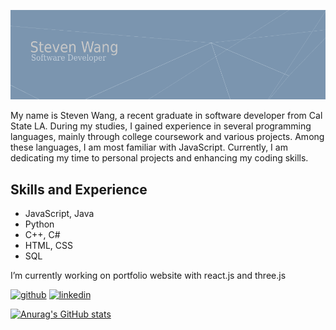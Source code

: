 ![Software Developer](https://github.com/Steven100695/Steven100695/blob/main/images/banner.png)

My name is Steven Wang, a recent graduate in software developer from Cal State LA. During my studies, I gained experience in several programming languages, mainly through college coursework and various projects. Among these languages, I am most familiar with JavaScript. Currently, I am dedicating my time to personal projects and enhancing my coding skills.

## Skills and Experience
* JavaScript, Java
* Python
* C++, C#
* HTML, CSS
* SQL

I’m currently working on portfolio website with react.js and three.js 

[<img src='https://cdn.jsdelivr.net/npm/simple-icons@3.0.1/icons/github.svg' alt='github' height='40'>](https://github.com/steven100695)  [<img src='https://cdn.jsdelivr.net/npm/simple-icons@3.0.1/icons/linkedin.svg' alt='linkedin' height='40'>](https://www.linkedin.com/in/stevenw100695/)  

[![Anurag's GitHub stats](https://github-readme-stats.vercel.app/api?username=Steven100695)](https://github.com/anuraghazra/github-readme-stats)
